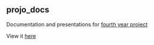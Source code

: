 ## projo_docs
Documentation and presentations for [fourth year project](http://github.com/mbacho/projo_system "system")

View it [here](http://mbacho.github.io/projo_docs)
